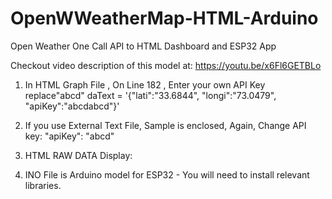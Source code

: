 # OpenWWeatherMap-HTML-Arduino
Open Weather One Call API to HTML Dashboard and ESP32 App

Checkout video description of this model at:
https://youtu.be/x6Fl6GETBLo

1) In HTML Graph File , On Line 182 , Enter your own API Key replace"abcd"
    daText = '{"lati":"33.6844", "longi":"73.0479", "apiKey":"abcdabcd"}'
2) If you use External Text File, Sample is enclosed, Again, Change API key: "apiKey": "abcd"

3) HTML RAW DATA Display:

3) INO File is Arduino model for ESP32 - You will need to install relevant  libraries.